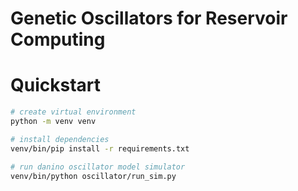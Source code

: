 # Genetic Oscillators for Reservoir Computing

# Quickstart
```bash
# create virtual environment
python -m venv venv

# install dependencies
venv/bin/pip install -r requirements.txt

# run danino oscillator model simulator
venv/bin/python oscillator/run_sim.py
```

